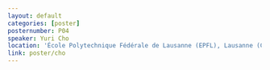 ```yaml
---
layout: default
categories: [poster]
posternumber: P04
speaker: Yuri Cho
location: 'École Polytechnique Fédérale de Lausanne (EPFL), Lausanne (CH)'
link: poster/cho
---
```

